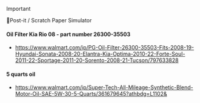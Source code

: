 > [!IMPORTANT]
> 📓Post-it / Scratch Paper Simulator  

#### Oil Filter Kia Rio 08 - part number 26300-35503
- https://www.walmart.com/ip/PG-Oil-Filter-26300-35503-Fits-2008-19-Hyundai-Sonata-2008-20-Elantra-Kia-Optima-2010-22-Forte-Soul-2011-22-Sportage-2011-20-Sorento-2008-21-Tucson/797633828

#### 5 quarts oil
- https://www.walmart.com/ip/Super-Tech-All-Mileage-Synthetic-Blend-Motor-Oil-SAE-5W-30-5-Quarts/361679645?athbdg=L1102&
